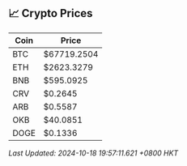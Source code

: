 ## 📈 Crypto Prices

| Coin | Price |
| ---- | ----- |
| BTC | $67719.2504 |
| ETH | $2623.3279 |
| BNB | $595.0925 |
| CRV | $0.2645 |
| ARB | $0.5587 |
| OKB | $40.0851 |
| DOGE | $0.1336 |

_Last Updated: 2024-10-18 19:57:11.621 +0800 HKT_